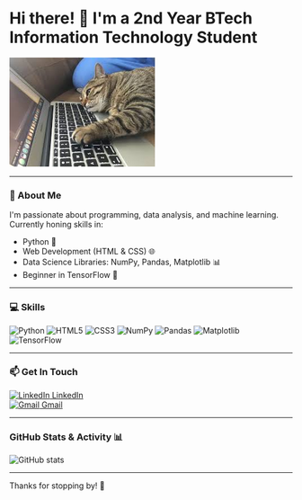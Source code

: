# Hi there! 👋 I'm a 2nd Year BTech Information Technology Student

![Banner](https://github.com/Dupinderr/Dupinderr/blob/main/cat%20coding.jpeg?raw=true)

---

### 🚀 About Me
I'm passionate about programming, data analysis, and machine learning. Currently honing skills in:

- Python 🐍  
- Web Development (HTML & CSS) 🌐  
- Data Science Libraries: NumPy, Pandas, Matplotlib 📊  
- Beginner in TensorFlow 🤖  

---

### 💻 Skills

![Python](https://img.shields.io/badge/Python-3776AB?style=flat&logo=python&logoColor=white) 
![HTML5](https://img.shields.io/badge/HTML5-E34F26?style=flat&logo=html5&logoColor=white) 
![CSS3](https://img.shields.io/badge/CSS3-1572B6?style=flat&logo=css3&logoColor=white) 
![NumPy](https://img.shields.io/badge/NumPy-013243?style=flat&logo=python&logoColor=white) 
![Pandas](https://img.shields.io/badge/Pandas-150458?style=flat&logo=pandas&logoColor=white) 
![Matplotlib](https://img.shields.io/badge/Matplotlib-F58025?style=flat&logo=python&logoColor=white) 
![TensorFlow](https://img.shields.io/badge/TensorFlow-FF6F00?style=flat&logo=tensorflow&logoColor=white)

---

### 📫 Get In Touch

[![LinkedIn](https://img.shields.io/badge/-LinkedIn-0077B5?style=flat&logo=linkedin&logoColor=white) LinkedIn](https://www.linkedin.com/in/dupinderjeet-singh-288758294/)  
[![Gmail](https://img.shields.io/badge/-Gmail-D14836?style=flat&logo=gmail&logoColor=white) Gmail](mailto:dupinderjeetsingh16@gmail.com)

---

### GitHub Stats & Activity 📊

![GitHub stats](https://github-readme-stats.vercel.app/api?username=Dupinderr&show_icons=true&theme=radical)

---

Thanks for stopping by! 🚀  
